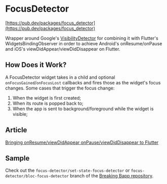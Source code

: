# FocusDetector

[https://pub.dev/packages/focus_detector](https://pub.dev/packages/focus_detector)

Wrapper around Google's [VisibilityDetector](https://github.com/google/flutter.widgets/tree/master/packages/visibility_detector) for combining it with Flutter's WidgetsBindingObserver in order to achieve Android's onResume/onPause and iOS's viewDidAppear/viewDidDisappear on Flutter.

## How Does it Work?

A FocusDetector widget takes in a child and optional `onFocusGained`/`onFocusLost` callbacks and fires those as the widget's focus changes.
Some cases that trigger the focus change:
1. When the widget is first created;
2. When its route is popped back to;
3. When the app is sent to background/foreground while the widget is visible;

## Article
[Bringing onResume/viewDidAppear onPause/viewDidDisappear to Flutter](https://edsonbueno.com/2020/03/19/bringing-on-resume-view-did-appear-to-flutter/)

## Sample
Check out the `focus-detector/set-state-focus-detector` or `focus-detector/bloc-focus-detector` branch of the [Breaking Bapp repository](https://github.com/EdsonBueno/breaking_bapp).
